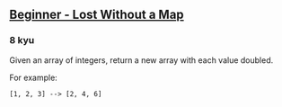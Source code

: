 <h2><a href=https://www.codewars.com/kata/57f781872e3d8ca2a000007e/train/ruby target="_blank">Beginner - Lost Without a Map</a></h2><h3>8 kyu</h3><p>Given an array of integers, return a new array with each value doubled.</p><p>For example:</p><p><code>[1, 2, 3] --&gt; [2, 4, 6]</code></p>